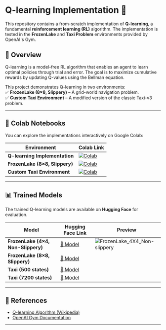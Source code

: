 # **Q-learning Implementation** 🚀  

This repository contains a from-scratch implementation of **Q-learning**, a fundamental **reinforcement learning (RL)** algorithm. The implementation is tested in the **FrozenLake** and **Taxi Problem** environments provided by OpenAI's Gym.  

## 📌 **Overview**  
Q-learning is a model-free RL algorithm that enables an agent to learn optimal policies through trial and error. The goal is to maximize cumulative rewards by updating Q-values using the Bellman equation.  

This project demonstrates Q-learning in two environments:  
✅ **FrozenLake (8×8, Slippery)** – A grid-world navigation problem.  
✅ **Custom Taxi Environment** – A modified version of the classic Taxi-v3 problem.  

---

## 🚀 **Colab Notebooks**  
You can explore the implementations interactively on Google Colab:  

| Environment | Colab Link |
|------------|------------|
| **Q-learning Implementation** | [![Colab](https://img.shields.io/badge/Open%20in-Colab-blue?logo=googlecolab)](https://colab.research.google.com/drive/13R5u03HAqNYZwpoAEomUag5-tNZAoFdu?usp=sharing) |
| **FrozenLake (8×8, Slippery)** | [![Colab](https://img.shields.io/badge/Open%20in-Colab-blue?logo=googlecolab)](https://colab.research.google.com/drive/16rgXpTv3PSTfuf9MfajgscBNKsLLecXp?usp=sharing) |
| **Custom Taxi Environment** | [![Colab](https://img.shields.io/badge/Open%20in-Colab-blue?logo=googlecolab)](https://colab.research.google.com/drive/11jncjjDSmsWRLMWCaaA6OdAYnwqWUPB6?usp=sharing) |

---

## 📊 **Trained Models**  
The trained Q-learning models are available on **Hugging Face** for evaluation.  

| Model | Hugging Face Link | Preview |
|-------|------------------|---------|
| **FrozenLake (4×4, Non-Slippery)** | [🔗 Model](https://huggingface.co/yashrajkupekar/q-FrozenLake-v1-4x4-noSlippery) | ![FrozenLake_4X4_Non-slippery](Q-learning/Testing/Videos/ezgif.com-video-to-gif-converter.gif) |
| **FrozenLake (8×8, Slippery)** | [🔗 Model](https://huggingface.co/yashrajkupekar/FrozenLake-v1-8x8-Slippery) |  |
| **Taxi (500 states)** | [🔗 Model](https://huggingface.co/yashrajkupekar/Taxi_500states) |  |
| **Taxi (7200 states)** | [🔗 Model](https://huggingface.co/yashrajkupekar/Taxi_7200states) |  |

---
## 📜 **References**  
- [Q-learning Algorithm (Wikipedia)](https://en.wikipedia.org/wiki/Q-learning)  
- [OpenAI Gym Documentation](https://www.gymlibrary.dev/)  

---
